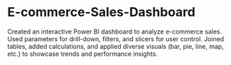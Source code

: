 # E-commerce-Sales-Dashboard
Created an interactive Power BI dashboard to analyze e-commerce sales. Used parameters for drill-down, filters, and slicers for user control. Joined tables, added calculations, and applied diverse visuals (bar, pie, line, map, etc.) to showcase trends and performance insights.
